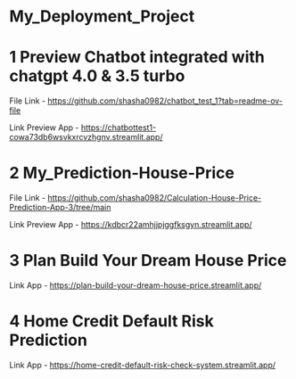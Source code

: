 # My_Deployment_Project


# 1 Preview Chatbot integrated with chatgpt 4.0 & 3.5 turbo 

File Link - https://github.com/shasha0982/chatbot_test_1?tab=readme-ov-file

Link Preview App - https://chatbottest1-cowa73db6wsvkxrcvzhgnv.streamlit.app/



# 2 My_Prediction-House-Price

File Link - https://github.com/shasha0982/Calculation-House-Price-Prediction-App-3/tree/main

Link Preview App - https://kdbcr22amhjjpjggfksgyn.streamlit.app/



# 3 Plan Build Your Dream House Price

Link App - https://plan-build-your-dream-house-price.streamlit.app/


# 4 Home Credit Default Risk Prediction

Link App - https://home-credit-default-risk-check-system.streamlit.app/

